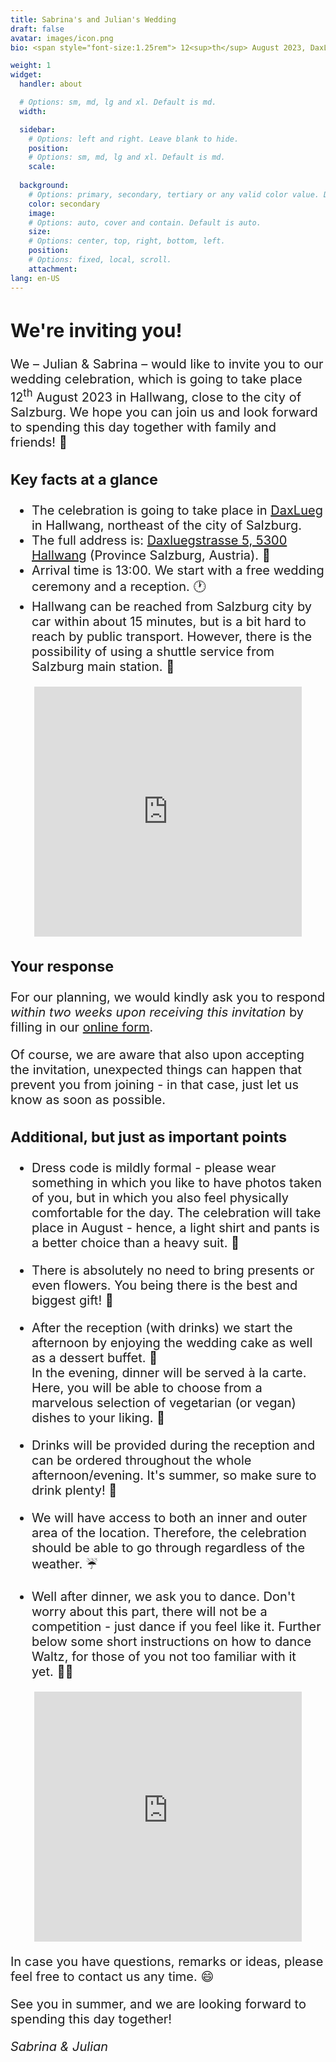 ```yaml
---
title: Sabrina's and Julian's Wedding
draft: false
avatar: images/icon.png
bio: <span style="font-size:1.25rem"> 12<sup>th</sup> August 2023, DaxLueg.<br/>Daxluegstrasse 5, 5300 Hallwang,<br/>Salzburg, Austria. </span>

weight: 1
widget:
  handler: about

  # Options: sm, md, lg and xl. Default is md.
  width:

  sidebar:
    # Options: left and right. Leave blank to hide.
    position:
    # Options: sm, md, lg and xl. Default is md.
    scale:
  
  background:
    # Options: primary, secondary, tertiary or any valid color value. Default is primary.
    color: secondary
    image:
    # Options: auto, cover and contain. Default is auto.
    size:
    # Options: center, top, right, bottom, left.
    position:
    # Options: fixed, local, scroll.
    attachment:
lang: en-US
---
```


<span style="font-size:1.25rem">

## We're inviting you!

We – Julian & Sabrina – would like to invite you to our wedding celebration, which is going to take place <nobr>12<sup>th</sup> August 2023</nobr> in Hallwang, close to the city of Salzburg.
We hope you can join us and look forward to spending this day together with family and <nobr>friends! 🎉</nobr>

### Key facts at a glance

- The celebration is going to take place in [DaxLueg](https://www.daxlueg.at/index.php/en/) in Hallwang, northeast of the city of Salzburg.
- The full address is: [Daxluegstrasse 5, 5300 Hallwang](https://www.google.com/maps/place/Panoramagasthof+DaxLueg+-+Schuber+OG/@47.8273598,13.090556,17.29z/data=!4m16!1m7!3m6!1s0x47769a15886fc89b:0x3c8c93a5f2098a56!2sDaxluegstra%C3%9Fe+5,+5300+Esch,+%C3%96sterreich!3b1!8m2!3d47.8287309!4d13.09359!3m7!1s0x47769a3e20e0e0a1:0xc23dca54874db104!5m2!4m1!1i2!8m2!3d47.8286605!4d13.0936105?hl=de) (Province Salzburg, <nobr>Austria). 📍</nobr>
- Arrival time is 13:00. We start with a free wedding ceremony and a <nobr>reception. 🕐</nobr>
- Hallwang can be reached from Salzburg city by car within about 15 minutes, but is a bit hard to reach by public transport. However, there is the possibility of using a shuttle service from Salzburg main <nobr>station. 🚕</nobr>

<p align="center"><iframe src="https://www.google.com/maps/embed?pb=!1m18!1m12!1m3!1d2678.5606575543875!2d13.091401315638226!3d47.82873087920003!2m3!1f0!2f0!3f0!3m2!1i1024!2i768!4f13.1!3m3!1m2!1s0x47769a3e20e0e0a1%3A0xc23dca54874db104!2sPanoramagasthof%20DaxLueg%20-%20Schuber%20OG!5e0!3m2!1sde!2snl!4v1676760321257!5m2!1sde!2snl" width="85%" height="400" style="border:0;" allowfullscreen="" loading="lazy" referrerpolicy="no-referrer-when-downgrade"></iframe></p>

### Your response

For our planning, we would kindly ask you to respond *within two weeks upon receiving this invitation* by filling in our [online form](https://cloud.jusa.at/index.php/apps/forms/s/jstAx4mtPyWRD3TcBKRLdnE5).

Of course, we are aware that also upon accepting the invitation, unexpected things can happen that prevent you from joining - in that case, just let us know as soon as possible.

### Additional, but just as important points

- Dress code is mildly formal - please wear something in which you like to have photos taken of you, but in which you also feel physically comfortable for the day. The celebration will take place in August - hence, a light shirt and pants is a better choice than a heavy <nobr>suit. 👒</nobr>

- There is absolutely no need to bring presents or even flowers. You being there is the best and biggest <nobr>gift! 🥰</nobr>

- After the reception (with drinks) we start the afternoon by enjoying the wedding cake as well as a dessert <nobr>buffet. 🍰</nobr><br/> In the evening, dinner will be served à la carte. Here, you will be able to choose from a marvelous selection of vegetarian (or vegan) dishes to your <nobr>liking. 🥗</nobr>
      
- Drinks will be provided during the reception and can be ordered throughout the whole afternoon/evening. It's summer, so make sure to drink <nobr>plenty! 🍹</nobr>
      
- We will have access to both an inner and outer area of the location. Therefore, the celebration should be able to go through regardless of the <nobr>weather. ☔️</nobr>
      
- Well after dinner, we ask you to dance. Don't worry about this part, there will not be a competition - just dance if you feel like it. Further below some short instructions on how to dance Waltz, for those of you not too familiar with it <nobr>yet. 💃🏼</nobr>

<p align="center"><iframe width="85%" height="400" src="https://www.youtube.com/embed/n8PIcO4_S5Q" title="YouTube video player" frameborder="0" allow="accelerometer; autoplay; clipboard-write; encrypted-media; gyroscope; picture-in-picture; web-share" allowfullscreen></iframe></p>

In case you have questions, remarks or ideas, please feel free to contact us any <nobr>time. 😄</nobr>

See you in summer, and we are looking forward to spending this day together!

*Sabrina & Julian*

</span>
